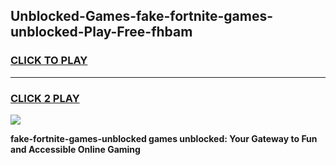 
## Unblocked-Games-fake-fortnite-games-unblocked-Play-Free-fhbam
<h3>
<a href="https://premium76.site?title=fake-fortnite-games-unblocked&ref=20A">CLICK TO PLAY</a></h3>
<hr>

<h3>
<a href="https://premium76.site?title=fake-fortnite-games-unblocked&ref=20A">CLICK 2 PLAY</a>
  
</h3>

<a href="https://premium76.site?title=fake-fortnite-games-unblocked&ref=20A"><img src="https://clearcache.store/games.png"></a>


**fake-fortnite-games-unblocked games unblocked: Your Gateway to Fun and Accessible Online Gaming**
